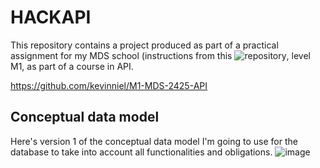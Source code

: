 # HACKAPI
This repository contains a project produced as part of a practical assignment for my MDS school (instructions from this ![repository](https://github.com/kevinniel/M1-MDS-2425-API), level M1, as part of a course in API.

https://github.com/kevinniel/M1-MDS-2425-API
## Conceptual data model
Here's version 1 of the conceptual data model I'm going to use for the database to take into account all functionalities and obligations.
![image](https://github.com/user-attachments/assets/f9bbe655-2f52-4d2d-bbf1-70066698c93d)


